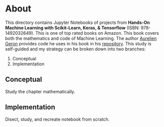 # About

This directory contains Jupyter Notebooks of projects from **Hands-On Machine Learning with Scikit-Learn, Keras,
 & Tensorflow** (ISBN: 978-1492032649). This is one of top rated books on Amazon. This book covers both the mathematics and code of Machine Learning.
  The author [Aurelien Geron](https://github.com/ageron/handson-ml) provides code
 he uses in his book in his [repository](https://github.com/ageron/handson-ml). This study is self-guided and my strategy can be broken down
 into two branches:
 1. Conceptual
 2. Implementation

 ## Conceptual
 Study the chapter mathematically.

## Implementation
Disect, study, and recreate notebook from scratch. 


